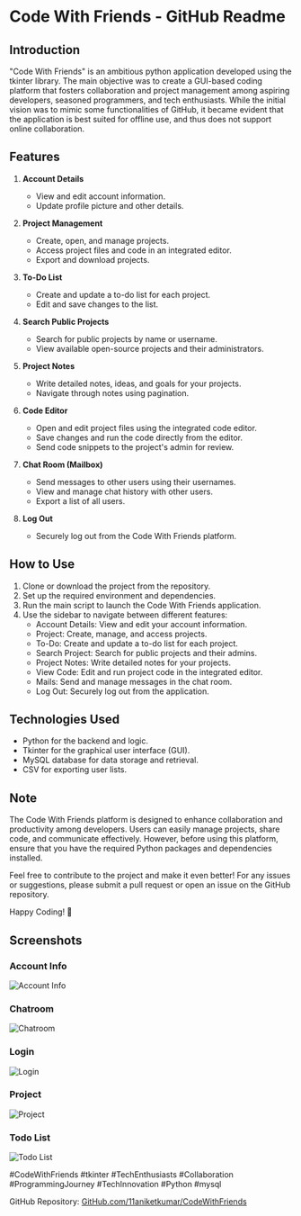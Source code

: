 # Code With Friends - GitHub Readme
## Introduction
"Code With Friends" is an ambitious python application developed using the tkinter library. The main objective was to create a GUI-based coding platform that fosters collaboration and project management among aspiring developers, seasoned programmers, and tech enthusiasts. While the initial vision was to mimic some functionalities of GitHub, it became evident that the application is best suited for offline use, and thus does not support online collaboration.

## Features
1. **Account Details**
   - View and edit account information.
   - Update profile picture and other details.

2. **Project Management**
   - Create, open, and manage projects.
   - Access project files and code in an integrated editor.
   - Export and download projects.

3. **To-Do List**
   - Create and update a to-do list for each project.
   - Edit and save changes to the list.

4. **Search Public Projects**
   - Search for public projects by name or username.
   - View available open-source projects and their administrators.

5. **Project Notes**
   - Write detailed notes, ideas, and goals for your projects.
   - Navigate through notes using pagination.

6. **Code Editor**
   - Open and edit project files using the integrated code editor.
   - Save changes and run the code directly from the editor.
   - Send code snippets to the project's admin for review.

7. **Chat Room (Mailbox)**
   - Send messages to other users using their usernames.
   - View and manage chat history with other users.
   - Export a list of all users.

8. **Log Out**
   - Securely log out from the Code With Friends platform.

## How to Use
1. Clone or download the project from the repository.
2. Set up the required environment and dependencies.
3. Run the main script to launch the Code With Friends application.
4. Use the sidebar to navigate between different features:
   - Account Details: View and edit your account information.
   - Project: Create, manage, and access projects.
   - To-Do: Create and update a to-do list for each project.
   - Search Project: Search for public projects and their admins.
   - Project Notes: Write detailed notes for your projects.
   - View Code: Edit and run project code in the integrated editor.
   - Mails: Send and manage messages in the chat room.
   - Log Out: Securely log out from the application.

## Technologies Used
- Python for the backend and logic.
- Tkinter for the graphical user interface (GUI).
- MySQL database for data storage and retrieval.
- CSV for exporting user lists.

## Note
The Code With Friends platform is designed to enhance collaboration and productivity among developers. Users can easily manage projects, share code, and communicate effectively. However, before using this platform, ensure that you have the required Python packages and dependencies installed.

Feel free to contribute to the project and make it even better! For any issues or suggestions, please submit a pull request or open an issue on the GitHub repository.

Happy Coding! 🚀

## Screenshots

### Account Info
![Account Info](https://github.com/11aniketkumar/CodeWithFriends/raw/master/images/account%20info.png)

### Chatroom
![Chatroom](https://github.com/11aniketkumar/CodeWithFriends/raw/master/images/chatroom.png)

### Login
![Login](https://github.com/11aniketkumar/CodeWithFriends/raw/master/images/login.png)

### Project
![Project](https://github.com/11aniketkumar/CodeWithFriends/raw/master/images/project.png)

### Todo List
![Todo List](https://github.com/11aniketkumar/CodeWithFriends/raw/master/images/todo%20list.png)

#CodeWithFriends #tkinter #TechEnthusiasts #Collaboration #ProgrammingJourney #TechInnovation #Python #mysql

GitHub Repository: [GitHub.com/11aniketkumar/CodeWithFriends](https://github.com/11aniketkumar/CodeWithFriends)
